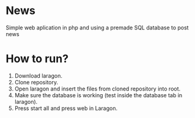 # News
Simple web aplication in php and using a premade SQL database to post news

# How to run?
1. Download laragon.
2. Clone repository.
3. Open laragon and insert the files from cloned repository into root.
4. Make sure the database is working (test inside the database tab in laragon).
5. Press start all and press web in Laragon.
